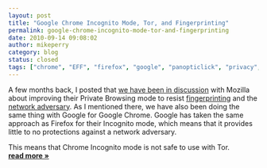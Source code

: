 ```yaml
---
layout: post
title: "Google Chrome Incognito Mode, Tor, and Fingerprinting"
permalink: google-chrome-incognito-mode-tor-and-fingerprinting
date: 2010-09-14 09:08:02
author: mikeperry
category: blog
status: closed
tags: ["chrome", "EFF", "firefox", "google", "panopticlick", "privacy", "private browsing", "threat models", "torbutton"]
---
```


A few months back, I posted that [we have been in discussion](https://blog.torproject.org/blog/firefox-private-browsing-mode-torbutton-and-fingerprinting) with Mozilla about improving their Private Browsing mode to resist [fingerprinting](https://wiki.mozilla.org/Fingerprinting) and the [network adversary](https://wiki.mozilla.org/Security/Anonymous_Browsing). As I mentioned there, we have also been doing the same thing with Google for Google Chrome. Google has taken the same approach as Firefox for their Incognito mode, which means that it provides little to no protections against a network adversary.

This means that Chrome Incognito mode is not safe to use with Tor. [**read more »**](https://blog.torproject.org/blog/google-chrome-incognito-mode-tor-and-fingerprinting)

